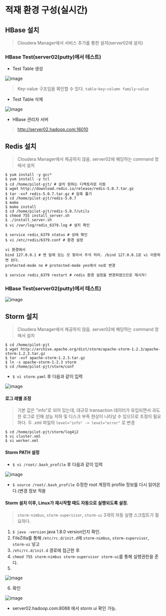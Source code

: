 # 적재 환경 구성(실시간)

## HBase 설치
> Cloudera Manager에서 서비스 추가를 통한 설치(server02에 설치)

### HBase Test(server02(putty)에서 테스트)

- Test Table 생성

![image](https://user-images.githubusercontent.com/43158502/128496350-ee9b90dd-0ea7-40e1-8e14-58b47962be76.png)

> Key-value 구조임을 확인할 수 있다. `table`-`key`-`column family`-`value`

- Test Table 삭제

![image](https://user-images.githubusercontent.com/43158502/128496603-7edd28d9-a0d7-4098-99f3-b9e51642a19c.png)


- HBase 관리자 서버
> http://server02.hadoop.com:16010

## Redis 설치
> Cloudera Manager에서 제공하지 않음. server02에 해당하는 command 창에서 설치
> 
```
$ yum install -y gcc*
$ yum install -y tcl
$ cd /home/pilot-pjt/ # 설치 원하는 디렉토리로 이동
$ wget http://download.redis.io/release/redis-5.0.7.tar.gz
$ tar -xvf redis-5.0.7.tar.gz # 압축 풀기
$ cd /home/pilot-pjt/redis-5.0.7
$ make
$ make install
$ cd /home/pilot-pjt/redis-5.0.7/utils
$ chmod 755 install_server.sh
$ ./install_server.sh
$ vi /var/log/redis_6379.log # 설치 확인

$ service redis_6379 status # 상태 확인
$ vi /etc/redis/6379.conf # 환경 설정

vi 환경에서
bind 127.0.0.1 # 맨 밑에 있는 것 찾아서 주석 처리. /bind 127.0.0.1로 vi 이용하면 된다.
protected-mode no # protected-mode yes에서 no로 변경

$ service redis_6379 restart # redis 환경 설정을 변경하였으므로 재시작!
```

### HBase Test(server02(putty)에서 테스트)

![image](https://user-images.githubusercontent.com/43158502/128507108-f6381972-dad4-4d49-856d-07479c3380df.png)

## Storm 설치
> Cloudera Manager에서 제공하지 않음. server02에 해당하는 command 창에서 설치

```
$ cd /home/pilot-pjt
$ wget http://archive.apache.org/dist/storm/apache-storm-1.2.3/apache-storm-1.2.3.tar.gz
$ tar -xvf apache-storm-1.2.3.tar.gz
$ ln -s apache-storm-1.2.3 storm
$ cd /home/pilot-pjt/storm/conf
```

- `$ vi storm.yaml` 후 다음과 같이 입력

![image](https://user-images.githubusercontent.com/43158502/129026208-936444e0-7467-4a38-8a07-bf2a97efb913.png)

#### 로그 레벨 조정
> 기본 값은 "info"로 되어 있는데, 대규모 transaction 데이터가 유입되면서 과도한 로그로 인해 성능 저하 및 디스크 부족 현상이 나타날 수 있으므로 조정이 필요하다. 두 .xml 파일의 `level="info" -> level="error"` 로 변경

```
$ cd /home/pilot-pjt/storm/log4j2
$ vi cluster.xml
$ vi worker.xml
```

#### Storm PATH 설정

- `$ vi /root/.bash_profile` 후 다음과 같이 입력

![image](https://user-images.githubusercontent.com/43158502/128513566-b12c5124-1172-4af4-825b-ce2d557ac10e.png)

- `$ source /root/.bash_profile` 수정한 root 계정의 profile 정보를 다시 읽어온다.(변경 정보 적용

#### Storm 설치 이후, Linux가 재시작할 때도 자동으로 실행되도록 설정. 
> `storm-nimbus`, `storm-supervisor`, `storm-ui` 3개의 자동 실행 스크립트가 필요하다.

1. `$ java -version` java 1.8.0 version인지 확인.
2. FileZilla를 통해 `/etc/rc.d/init.d`에 `storm-nimbus`, `storm-supervisor`, `storm-ui` 넣고 
3. `/etc/rc.d/init.d` 경로에 접근한 후 
4. `chmod 755 storm-nimbus storm-supervisor storm-ui`를 통해 실행권한을 준다.
5.

![image](https://user-images.githubusercontent.com/43158502/128515399-a3d84bf8-5e97-45e5-a7db-2172fd56beaf.png)

6. 확인

![image](https://user-images.githubusercontent.com/43158502/128515645-924d4b40-4850-49e7-9f20-477f28cb7c66.png)

- server02.hadoop.com:8088 에서 storm ui 확인 가능.



